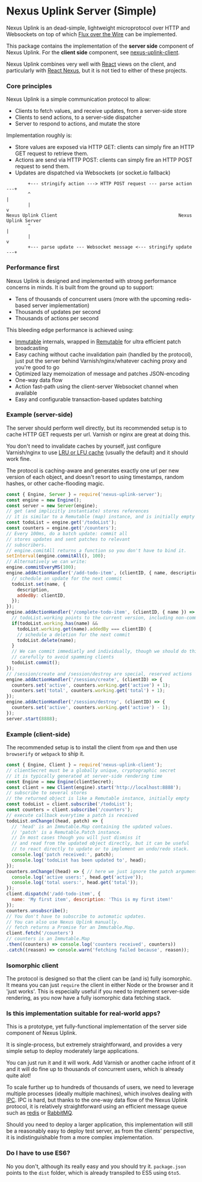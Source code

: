 Nexus Uplink Server (Simple)
============================

Nexus Uplink is an dead-simple, lightweight microprotocol over HTTP and Websockets on top of which [Flux over the Wire](codepen.io/write/flux-over-the-wire-part-1) can be implemented.

This package contains the implementation of the __server side__ component of Nexus Uplink.
For the __client side__ component, see [nexus-uplink-client](https://github.com/elierotenberg/nexus-uplink-client).

Nexus Uplink combines very well with [React](http://facebook.github.io/react/) views on the client, and particularly with [React Nexus](https://github.com/elierotenberg/react-nexus), but it is not tied to either of these projects.


### Core principles

Nexus Uplink is a simple communication protocol to allow:
- Clients to fetch values, and receive updates, from a server-side store
- Clients to send actions, to a server-side dispatcher
- Server to respond to actions, and mutate the store

Implementation roughly is:
- Store values are exposed via HTTP GET: clients can simply fire an HTTP GET request to retrieve them.
- Actions are send via HTTP POST: clients can simply fire an HTTP POST request to send them.
- Updates are dispatched via Websockets (or socket.io fallback)

```
        +--- stringify action ---> HTTP POST request --- parse action ---+
        ^                                                                |
        |                                                                v
Nexus Uplink Client                                             Nexus Uplink Server
        ^                                                                |
        |                                                                v
        +--- parse update --- Websocket message <--- stringify update ---+
```


### Performance first

Nexus Uplink is designed and implemented with strong performance concerns in minds.
It is built from the ground up to support:
- Tens of thousands of concurrent users (more with the upcoming redis-based server implementation)
- Thousands of updates per second
- Thousands of actions per second

This bleeding edge performance is achieved using:
- [Immutable](https://github.com/facebook/immutable-js) internals, wrapped in [Remutable](https://github.com/elierotenberg/remutable) for ultra efficient patch broadcasting
- Easy caching without cache invalidation pain (handled by the protocol), just put the server behind Varnish/nginx/whatever caching proxy and you're good to go
- Optimized lazy memoization of message and patches JSON-encoding
- One-way data flow
- Action fast-path using the client-server Websocket channel when available
- Easy and configurable transaction-based updates batching


### Example (server-side)

The server should perform well directly, but its recommended setup is to cache HTTP GET requests per url. Varnish or nginx are great at doing this.

You don't need to invalidate caches by yourself, just configure Varnish/nginx to use [LRU or LFU cache](http://en.wikipedia.org/wiki/Cache_algorithms) (usually the default) and it should work fine.

The protocol is caching-aware and generates exactly one url per new version of each object, and doesn't resort to using timestamps, random hashes, or other cache-flooding magic.

```js
const { Engine, Server } = require('nexus-uplink-server');
const engine = new Engine();
const server = new Server(engine);
// get (and implicitly instantiate) stores references
// it is similar to a Remutable (map) instance, and is initially empty
const todoList = engine.get('/todoList');
const counters = engine.get('/counters');
// Every 100ms, do a batch update: commit all
// stores updates and sent patches to relevant
// subscribers.
// engine.comitAll returns a function so you don't have to bind it.
setInterval(engine.commitAll(), 100);
// Alternatively we can write:
engine.commitEveryMS(100);
engine.addActionHandler('/add-todo-item', (clientID, { name, description }) => {
  // schedule an update for the next commit
  todoList.set(name, {
    description,
    addedBy: clientID,
  });
});
engine.addActionHandler('/complete-todo-item', (clientID, { name }) => {
  // todoList.working points to the current version, including non-commited changes
  if(todoList.working.has(name) &&
    todoList.working.get(name).addedBy === clientID) {
    // schedule a deletion for the next commit
    todoList.delete(name);
  }
  // We can commit immediatly and individually, though we should do this
  // carefully to avoid spamming clients
  todoList.commit();
});
// /session/create and /session/destroy are special, reserved actions
engine.addActionHandler('/session/create', (clientID) => {
  counters.set('active', counters.working.get('active') + 1);
  counters.set('total', counters.working.get('total') + 1);
});
engine.addActionHandler('/session/destroy', (clientID) => {
  counters.set('active', counters.working.get('active') - 1);
});
server.start(8888);
```

### Example (client-side)

The recommended setup is to install the client from `npm` and then use `browserify` or `webpack` to ship it.

```js
const { Engine, Client } = require('nexus-uplink-client');
// clientSecret must be a globally unique, cryptographic secret
// it is typically generated at server-side rendering time
const Engine = new Engine(clientSecret);
const client = new Client(engine).start('http://localhost:8888');
// subscribe to several stores
// the returned object is like a Remutable instance, initially empty
const todoList = client.subscribe('/todoList');
const counters = client.subscribe('/counters');
// execute callback everytime a patch is received
todoList.onChange((head, patch) => {
  // 'head' is an Immutable.Map containing the updated values.
  // 'patch' is a Remutable.Patch instance.
  // In most cases though you will just dismiss it
  // and read from the updated object directly, but it can be useful
  // to react directly to update or to implement an undo/redo stack.
  console.log('patch received:', patch);
  console.log('todoList has been updated to', head);
});
counters.onChange((head) => { // here we just ignore the patch argument
  console.log('active users:', head.get('active'));
  console.log('total users:', head.get('total'));
});
client.dispatch('/add-todo-item', {
  name: 'My first item', description: 'This is my first item!'
});
counters.unsubscribe();
// You don't have to subscribe to automatic updates.
// You can also use Nexus Uplink manually.
// fetch returns a Promise for an Immutable.Map.
client.fetch('/counters')
// counters is an Immutable.Map
.then((counters) => console.log('counters received', counters))
.catch((reason) => console.warn('fetching failed because', reason));
```

### Isomorphic client

The protocol is designed so that the client can be (and is) fully isomorphic. It means you can just `require` the client in either Node or the browser and it 'just works'. This is especially useful if you need to implement server-side rendering, as you now have a fully isomorphic data fetching stack.



### Is this implementation suitable for real-world apps?

This is a prototype, yet fully-functional implementation of the server side component of Nexus Uplink.

It is single-process, but extremely straightforward, and provides a very simple setup to deploy moderately large applications.

You can just run it and it will work. Add Varnish or another cache infront of it and it will do fine up to thousands of concurrent users, which is already quite alot!

To scale further up to hundreds of thousands of users, we need to leverage multiple processes (ideally multiple machines), which involves dealing with [IPC](http://en.wikipedia.org/wiki/Inter-process_communication). IPC is hard, but thanks to the one-way data flow of the Nexus Uplink protocol, it is relatively straightforward using an efficient message queue such as [redis](http://redis.io/) or [RabbitMQ](http://www.rabbitmq.com/).

Should you need to deploy a larger application, this implementation will still be a reasonably easy to deploy test server, as from the clients' perspective, it is indistinguishable from a more complex implementation.

### Do I have to use ES6?

No you don't, although its really easy and you should try it. `package.json` points to the `dist` folder, which is already transpiled to ES5 using `6to5`.
